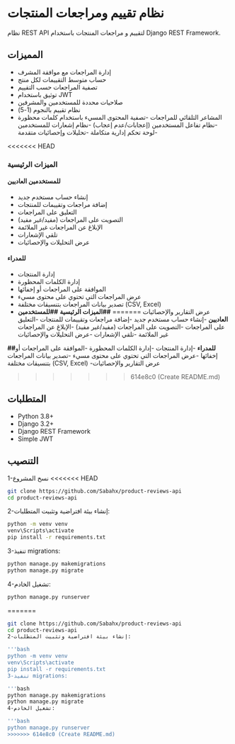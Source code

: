 # نظام تقييم ومراجعات المنتجات

نظام REST API لتقييم و مراجعات المنتجات باستخدام Django REST Framework.

## المميزات


- إدارة المراجعات مع موافقة المشرف
- حساب متوسط التقييمات لكل منتج
- تصفية المراجعات حسب التقييم
- توثيق باستخدام JWT
- صلاحيات محددة للمستخدمين والمشرفين
- نظام تقييم بالنجوم (1-5)
- المشاعر التلقائي للمراجعات
-تصفية المحتوى المسيء باستخدام كلمات محظورة
-نظام تفاعل المستخدمين (إعجابات/عدم إعجاب)
-نظام إشعارات للمستخدمين
-لوحة تحكم إدارية متكاملة
-تحليلات وإحصائيات متقدمة


<<<<<<< HEAD
### الميزات الرئيسية
#### للمستخدمين العاديين
- إنشاء حساب مستخدم جديد
- إضافة مراجعات وتقييمات للمنتجات
- التعليق على المراجعات
- التصويت على المراجعات (مفيد/غير مفيد)
- الإبلاغ عن المراجعات غير الملائمة
- تلقي الإشعارات
- عرض التحليلات والإحصائيات

#### للمدراء
- إدارة المنتجات
- إدارة الكلمات المحظورة
- الموافقة على المراجعات أو إخفائها
- عرض المراجعات التي تحتوي على محتوى مسيء
- تصدير بيانات المراجعات بتنسيقات مختلفة (CSV, Excel)
- عرض التقارير والإحصائيات
=======
**##الميزات الرئيسية**
**##للمستخدمين العاديين**
-إنشاء حساب مستخدم جديد
-إضافة مراجعات وتقييمات للمنتجات
-التعليق على المراجعات
-التصويت على المراجعات (مفيد/غير مفيد)
-الإبلاغ عن المراجعات غير الملائمة
-تلقي الإشعارات
-عرض التحليلات والإحصائيات

**##للمدراء**
-إدارة المنتجات
-إدارة الكلمات المحظورة
-الموافقة على المراجعات أو إخفائها
-عرض المراجعات التي تحتوي على محتوى مسيء
-تصدير بيانات المراجعات بتنسيقات مختلفة (CSV, Excel)
-عرض التقارير والإحصائيات
>>>>>>> 614e8c0 (Create README.md)



## المتطلبات

- Python 3.8+
- Django 3.2+
- Django REST Framework
- Simple JWT

## التنصيب

1-نسخ المشروع
<<<<<<< HEAD
   ``` bash
   git clone https://github.com/Sabahx/product-reviews-api
   cd product-reviews-api
```
2-إنشاء بيئة افتراضية وتثبيت المتطلبات:

``` bash
python -m venv venv
venv\Scripts\activate    
pip install -r requirements.txt
```
3-تنفيذ migrations:

``` bash
python manage.py makemigrations
python manage.py migrate
```
4-تشغيل الخادم:

``` bash
python manage.py runserver
```
=======
   ```bash
   git clone https://github.com/Sabahx/product-reviews-api
   cd product-reviews-api
2-إنشاء بيئة افتراضية وتثبيت المتطلبات:

'''bash
python -m venv venv
venv\Scripts\activate    
pip install -r requirements.txt
3-تنفيذ migrations:

'''bash
python manage.py makemigrations
python manage.py migrate
4-تشغيل الخادم:

'''bash
python manage.py runserver
>>>>>>> 614e8c0 (Create README.md)

